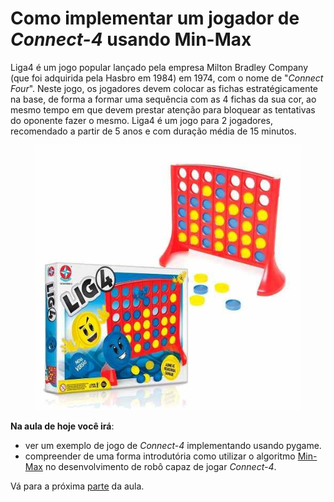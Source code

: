 # Como implementar um jogador de *Connect-4* usando Min-Max

Liga4 é um jogo popular lançado pela empresa Milton Bradley Company (que foi adquirida pela Hasbro em 1984) em 1974, com o nome de "*Connect Four*". Neste jogo, os jogadores devem colocar as fichas estratégicamente na base, de forma a formar uma sequência com as 4 fichas da sua cor, ao mesmo tempo em que devem prestar atenção para bloquear as tentativas do oponente fazer o mesmo. Liga4 é um jogo para 2 jogadores, recomendado a partir de 5 anos e com duração média de 15 minutos.

<p align="center">
<figure>
  <img src="img/lig4.jpg" alt="Jogo Liga4" />
</figure>
</p>

**Na aula de hoje você irá**:

- ver um exemplo de jogo de *Connect-4* implementando usando pygame.
- compreender de uma forma introdutória como utilizar o algoritmo [Min-Max](https://en.wikipedia.org/wiki/Minimax) no desenvolvimento de robô capaz de jogar *Connect-4*.

Vá para a próxima [parte](parte1.md) da aula.